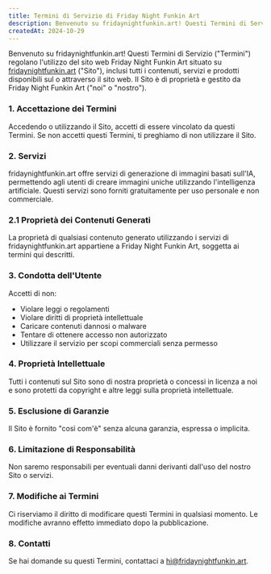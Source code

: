 ```yaml
---
title: Termini di Servizio di Friday Night Funkin Art
description: Benvenuto su fridaynightfunkin.art! Questi Termini di Servizio ("Termini") regolano l'utilizzo del sito web Friday Night Funkin Art situato su fridaynightfunkin.art, inclusi tutti i contenuti, servizi e prodotti disponibili sul o attraverso il sito web. Il Sito è di proprietà e gestito da Friday Night Funkin Art ("noi" o "nostro").
createdAt: 2024-10-29
---
```


Benvenuto su fridaynightfunkin.art! Questi Termini di Servizio ("Termini") regolano l'utilizzo del sito web Friday Night Funkin Art situato su [fridaynightfunkin.art](https://fridaynightfunkin.art/) ("Sito"), inclusi tutti i contenuti, servizi e prodotti disponibili sul o attraverso il sito web. Il Sito è di proprietà e gestito da Friday Night Funkin Art ("noi" o "nostro").

### 1. Accettazione dei Termini

Accedendo o utilizzando il Sito, accetti di essere vincolato da questi Termini. Se non accetti questi Termini, ti preghiamo di non utilizzare il Sito.

### 2. Servizi

fridaynightfunkin.art offre servizi di generazione di immagini basati sull'IA, permettendo agli utenti di creare immagini uniche utilizzando l'intelligenza artificiale. Questi servizi sono forniti gratuitamente per uso personale e non commerciale.

### 2.1 Proprietà dei Contenuti Generati

La proprietà di qualsiasi contenuto generato utilizzando i servizi di fridaynightfunkin.art appartiene a Friday Night Funkin Art, soggetta ai termini qui descritti.

### 3. Condotta dell'Utente

Accetti di non:
- Violare leggi o regolamenti
- Violare diritti di proprietà intellettuale
- Caricare contenuti dannosi o malware
- Tentare di ottenere accesso non autorizzato
- Utilizzare il servizio per scopi commerciali senza permesso

### 4. Proprietà Intellettuale

Tutti i contenuti sul Sito sono di nostra proprietà o concessi in licenza a noi e sono protetti da copyright e altre leggi sulla proprietà intellettuale.

### 5. Esclusione di Garanzie

Il Sito è fornito "così com'è" senza alcuna garanzia, espressa o implicita.

### 6. Limitazione di Responsabilità

Non saremo responsabili per eventuali danni derivanti dall'uso del nostro Sito o servizi.

### 7. Modifiche ai Termini

Ci riserviamo il diritto di modificare questi Termini in qualsiasi momento. Le modifiche avranno effetto immediato dopo la pubblicazione.

### 8. Contatti

Se hai domande su questi Termini, contattaci a [hi@fridaynightfunkin.art](mailto:hi@fridaynightfunkin.art). 